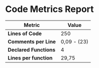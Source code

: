 # Code Metrics Report

| Metric                          | Value       |
|---------------------------------|-------------|
| **Lines of Code**               | 250         |
| **Comments per Line**           | 0,09 - (23) |
| **Declared Functions**          | 4           |
| **Lines per function**          | 29,75       |


